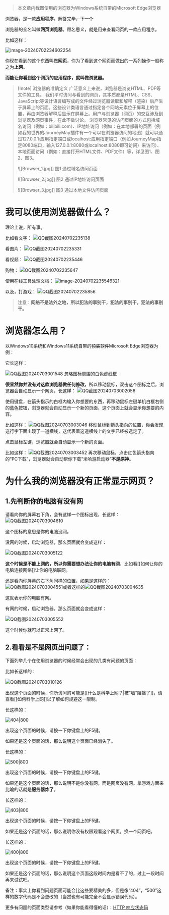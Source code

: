 

>本文章内截图使用的浏览器为Windows系统自带的Microsoft Edge浏览器

浏览器，是一款**应用程序**。~~解答完毕，下一个~~

浏览器的全名叫做**网页浏览器**。顾名思义，就是用来查看网页的一款应用程序。

比如这样：
  
![image-20240702234602254](image-20240702233550642.png)

你现在看到的这个东西叫做**网页**，你为了看到这个网页而做出的一系列操作一般称之为**上网**。

**而能让你看到这个网页的应用程序，就叫做浏览器。**

> [!note] 浏览器的准确定义
> 广泛意义上来说，浏览器是浏览HTML、PDF等文件的工具。
我们平时访问与看到的网页，其本质都是HTML、CSS、JavaScript等设计语言编写成的文件经过浏览器读取和解释（渲染）后产生于屏幕上的页面。这些设计类语言通过指定各个网站元素位于屏幕上的位置，再由浏览器解释后显示在屏幕上。用户与浏览器（网页）的交互涉及到浏览器及网页事件，在此不做讨论。
浏览器常见的访问页面的方式包括域名访问（例如：bilibili.com）、IP地址访问（例如：在本地部署的页面（例如我的世界的JourneyMap插件有一个可以在浏览器访问的地图）就可以通过127.0.0.1:应用指定端口或localhost:应用指定端口（例如JourneyMap指定8080端口，输入127.0.0.1:8080或localhost:8080即可访问）来访问）、本地页面访问（例如：直接打开HTML文件、PDF文件）等，详见图1、图2、图3。
>
> ![[Browser_1.jpg]]
> 图1 通过域名访问页面
>
>![[Browser_2.jpg]]
> 图2 通过IP地址访问页面
>
> ![[Browser_3.jpg]]
图3 通过本地文件访问页面

  
# 我可以使用浏览器做什么？

理论上说，所有事。

比如看文字：
![QQ截图20240702235138](QQ截图20240702235138.png)

看图片：
![QQ截图20240702235331](QQ截图20240702235331.png)

看视频：
![QQ截图20240702235446](QQ截图20240702235446.png)

购物：
![QQ截图20240702235647](QQ截图20240702235647.png)

使用在线工具处理文档：
![image-20240702235546321](image-20240702235546321.png)

以及，打游戏：
![QQ截图20240702235856](QQ截图20240702235856.png)

> 注意：**网络不是法外之地，所以犯法的事别干，犯法的事别干，犯法的事别干。**

# 浏览器怎么用？

  以Windows10系统和Windows11系统自带的~~预装软件~~Microsoft Edge浏览器为例：
  
  它长这样：

![QQ截图20240703001548](QQ截图20240703001548.png)
~~忽略图标周围的白色虚线框~~

**很显然你并没有对这款浏览器做任何修改**，所以移动鼠标，双击这个图标之后，浏览器会自动显示一个网页，长这样：
![QQ截图20240703002056](QQ截图20240703002056.png)

使用键盘，在箭头指示的白框内输入你想要的东西，再移动鼠标左键单机白框右侧的蓝色按钮，浏览器就会自动显示一个新的页面，这个页面上就会显示你想要的内容。

比如这样：
![QQ截图20240703003046](QQ截图20240703003046.png)
移动鼠标到箭头指向的位置，你会发现这行字下面出现了一道横线，这代表着这道横线上的文字已经被选定了。

点击鼠标左键，浏览器就会自动显示一个新的页面。

比如这样：
![QQ截图20240703003452](QQ截图20240703003452.png)
再次移动鼠标，点击红色箭头指向的“PC下载”，浏览器就会自动帮你下载“米哈游启动器”**~~不是原神~~**。
# 为什么我的浏览器没有正常显示网页？

  

## 1.先判断你的电脑有没有网

  

请看向你的屏幕右下角，会有这样一个图标出现，长这样：![QQ截图20240703004610](QQ截图20240703004610.png)

  

这个图标的意思是你的电脑没网。

  

没网的时候，启动浏览器，那么页面就会变成这样：

  

![QQ截图20240703005122](QQ截图20240703005122.png)

  

**这个时候是不能上网的，所以你需要想办法让你的电脑有网**，比如看[[如何让你的电脑连接网络]]让你的电脑联网。

  

还是看向你屏幕的右下角同样的位置，如果是这样的：![QQ截图20240703004551](QQ截图20240703004551.png)或者这样的![QQ截图20240703004635](QQ截图20240703004635.png)

  

这就表示你的电脑有网。

  

有网的时候，启动浏览器，那么页面就会变成这样：

  

![QQ截图20240703005552](QQ截图20240703005552.png)

  

这个时候你就可以正常上网了。

  

## 2.看看是不是网页出问题了：

  

下面列举几个在使用浏览器的时候经常会出现的几类有问题的页面：

  

比如长这样的：

  

![QQ截图20240703010126](QQ截图20240703010126.png)

出现这个页面的时候，你所访问的可能是[[什么是科学上网？|被”墙“阻挡了]]，请查看[[如何科学上网]]以了解如何规避这一限制。

  

长这样的：

  

![404|800](404.png)

  

出现这个页面的时候，请按一下你键盘上的F5键。

  

如果还是这个页面的话，那么说明这个页面已经消失了。

  

长这样的：

  

![500|800](500.png)

  

出现这个页面的时候，请按一下你键盘上的F5键。

  

如果还是这个页面的话，那么说明不是你没有网，而是网页没有网。拿游戏方面来比喻的话就是**服务器炸了**。

  

长这样的：

  

![403|800](403.png)

  

出现这个页面的时候，请按一下你键盘上的F5键。

  

如果还是这个页面的话，那么说明你没有权限观看这个网页，换一个网页吧。

  

长这样的：

  

![400|800](400.png)

  

出现这个页面的时候，请按一下你键盘上的F5键。

  

如果还是这个页面的话，那么说明这个页面这段时间内是看不了的，过上一段时间再来试试吧。

  

备注：事实上你看到问题页面可能会比这些要精美的多，但是像“404”，“500”这样的数字代码是不会更改的（当然也有可能完全不会显示错误代码）。


更多有问题的页面类型请参考（如果你能看得懂的话）：[HTTP 响应状态码](https://developer.mozilla.org/zh-CN/docs/Web/HTTP/Status)